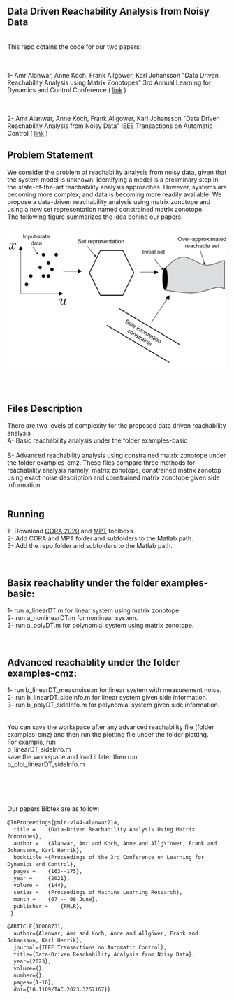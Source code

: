 ## Data Driven Reachability Analysis from Noisy Data
<br/> 
This repo cotains the code for our two papers:

<br/><br/>
1- Amr Alanwar, Anne Koch, Frank Allgower, Karl Johansson "Data Driven Reachability Analysis using Matrix Zonotopes"
3rd Annual Learning for Dynamics and Control Conference ( [link](https://arxiv.org/abs/2011.08472) )

<br/><br/>
2- Amr Alanwar, Anne Koch, Frank Allgower, Karl Johansson "Data Driven Reachability Analysis from Noisy Data" IEEE Transactions on Automatic Control ( [link](https://ieeexplore.ieee.org/document/10068731) ) 
 
## Problem Statement
We consider the problem of reachability analysis from noisy data, given that the system model is unknown. 
Identifying a model is a preliminary step in the state-of-the-art reachability analysis approaches. 
However, systems are becoming more complex, and data is becoming more readily available. 
We propose a data-driven reachability analysis using matrix zonotope and using a new set representation named constrained matrix zonotope.<br />
The following figure summarizes the idea behind our papers.
<br /> <br />
<p align="center">
<img
src="Figures/idea3.png"
raw=true
alt="Subject Pronouns"
width=500
/>
</p>
<br />
<br />

## Files Description 
There are two levels of complexity for the proposed data driven reachability analysis<br />
A- Basic reachability analysis under the folder examples-basic<br /><br />
B- Advanced reachability analysis using constrained matrix zonotope under the folder examples-cmz.
These files compare three methods for reachability analysis namely, matrix zonotope, constrained matrix
zonotop using exact noise description and constrained matrix zonotope given side information.<br />
<br />

## Running 
1- Download [CORA 2020](https://tumcps.github.io/CORA/pages/archive/v2020/index.html) and [MPT](https://www.mpt3.org) toolboxs.<br />
2- Add CORA and MPT folder and subfolders to the Matlab path.  <br />
3- Add the repo folder and subfolders to the Matlab path.  <br />
<br />
<br />
## Basix reachablity under the folder examples-basic:<br />
1- run a_linearDT.m for linear system using matrix zonotope.<br />
2- run a_nonlinearDT.m for nonlinear system.<br />
3- run a_polyDT.m for polynomial system using matrix zonotope.<br />
<br />
<br />
## Advanced reachablity under the folder examples-cmz:<br />
1- run b_linearDT_measnoise.m for linear system with measurement noise.<br />
2- run b_linearDT_sideInfo.m for linear system given side information.<br />
3- run b_polyDT_sideInfo.m for polynomial system given side information.<br />
<br />
<br />
You can save the workspace after any advanced reachability file (folder examples-cmz) and then run the plotting 
file under the folder plotting.<br />
For example, run<br />
b_linearDT_sideInfo.m<br />
save the workspace and load it later then run<br />
p_plot_linearDT_sideInfo.m<br />
<br />
<br />
<br />
<br />
<br />
Our papers Bibtex are as follow:<br />
```
@InProceedings{pmlr-v144-alanwar21a,
  title = 	 {Data-Driven Reachability Analysis Using Matrix Zonotopes},
  author =   {Alanwar, Amr and Koch, Anne and Allg\"ower, Frank and Johansson, Karl Henrik},
  booktitle ={Proceedings of the 3rd Conference on Learning for Dynamics and Control},
  pages = 	 {163--175},
  year = 	 {2021},
  volume = 	 {144},
  series = 	 {Proceedings of Machine Learning Research},
  month = 	 {07 -- 08 June},
  publisher =    {PMLR},
 }

```

```
@ARTICLE{10068731,
  author={Alanwar, Amr and Koch, Anne and Allgöwer, Frank and Johansson, Karl Henrik},
  journal={IEEE Transactions on Automatic Control}, 
  title={Data-Driven Reachability Analysis from Noisy Data}, 
  year={2023},
  volume={},
  number={},
  pages={1-16},
  doi={10.1109/TAC.2023.3257167}}
```
